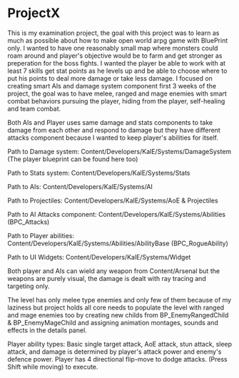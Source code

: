 # ProjectX
This is my examination project, the goal with this project was to learn as much as possible about how to make open world arpg game with BluePrint only.
I wanted to have one reasonably small map where monsters could roam around and player's objective would be to farm and get stronger as preperation for the boss fights. I wanted the player be able to work with at least 7 skills get stat points as he levels up and be able to choose where to put his points to deal more damage or take less damage. 
I focused on creating smart AIs and damage system component first 3 weeks of the project, the goal was to have melee, ranged and mage enemies with smart combat behaviors pursuing the player, hiding from the player, self-healing and team combat.

Both AIs and Player uses same damage and stats components to take damage from each other and respond to damage but they have different attacks component because I wanted to keep player's abilities for itself.

Path to Damage system: Content/Developers/KalE/Systems/DamageSystem   (The player blueprint can be found here too)

Path to Stats system: Content/Developers/KalE/Systems/Stats

Path to AIs: Content/Developers/KalE/Systems/AI

Path to Projectiles: Content/Developers/KalE/Systems/AoE & Projectiles

Path to AI Attacks component: Content/Developers/KalE/Systems/Abilities (BPC_Attacks)

Path to Player abilities: Content/Developers/KalE/Systems/Abilities/AbilityBase (BPC_RogueAbility)

Path to UI Widgets: Content/Developers/KalE/Systems/Widget

Both player and AIs can wield any weapon from Content/Arsenal but the weapons are purely visual, the damage is dealt with ray tracing and targeting only. 

The level has only melee type enemies and only few of them because of my laziness but project holds all core needs to populate the level with ranged and mage enemies too by creating new childs from BP_EnemyRangedChild & BP_EnemyMageChild and assigning animation montages, sounds and effects in the details panel.

Player ability types:
Basic single target attack, AoE attack, stun attack, sleep attack, and damage is determined by player's attack power and enemy's defence power.
Player has 4 directional flip-move to dodge attacks. (Press Shift while moving) to execute.

